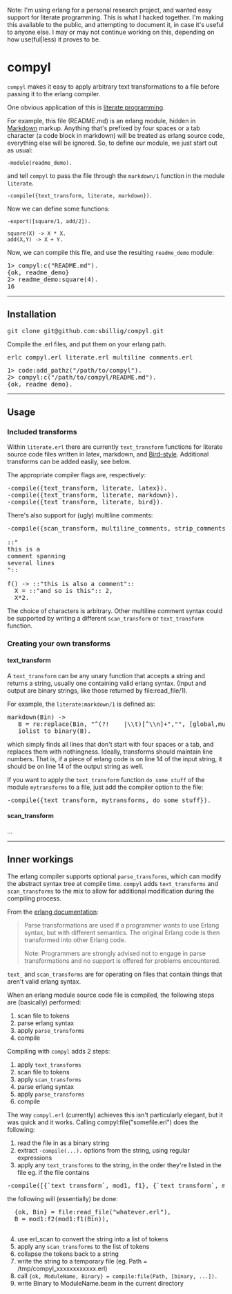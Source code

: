 Note: I'm using erlang for a personal research project, and wanted easy support for literate programming.  This is what I hacked together.  I'm making this available to the public, and attempting to document it, in case it's useful to anyone else.  I may or may not continue working on this, depending on how use(ful|less) it proves to be.

compyl
======

`compyl` makes it easy to apply arbitrary text transformations to a file before passing it to the erlang compiler.

One obvious application of this is [literate programming][1].

For example, this file (README.md) is an erlang module, hidden in [Markdown][2] markup.  Anything that's prefixed by four spaces or a tab character (a code block in markdown) will be treated as erlang source code, everything else will be ignored.  So, to define our module, we just start out as usual:

	-module(readme_demo).

and tell `compyl` to pass the file through the `markdown/1` function in the module `literate`.
	
	-compile({text_transform, literate, markdown}).
	
Now we can define some functions:
	
	-export([square/1, add/2]).
	
	square(X) -> X * X.
	add(X,Y) -> X + Y.

Now, we can compile this file, and use the resulting `readme_demo` module:
<pre>
1> compyl:c("README.md").
{ok, readme_demo}
2> readme_demo:square(4).
16
</pre>

***

## Installation

<pre>
git clone git@github.com:sbillig/compyl.git
</pre>
Compile the .erl files, and put them on your erlang path.
<pre>
erlc compyl.erl literate.erl multiline_comments.erl
</pre>

<pre>
1> code:add_pathz("/path/to/compyl").
2> compyl:c("/path/to/compyl/README.md").
{ok, readme_demo}.
</pre>

***

## Usage

### Included transforms

Within `literate.erl` there are currently `text_transform` functions for literate source code files written in latex, markdown, and [Bird-style][3].  Additional transforms can be added easily, see below.

The appropriate compiler flags are, respectively:
<pre>
-compile({text_transform, literate, latex}).
-compile({text_transform, literate, markdown}).
-compile({text_transform, literate, bird}).
</pre>

There's also support for (ugly) multiline comments:
<pre>
-compile({scan_transform, multiline_comments, strip_comments}).

::"
this is a 
comment spanning
several lines
"::
	
f() -> ::"this is also a comment"::
  X = ::"and so is this":: 2,
  X*2.
</pre>
The choice of characters is arbitrary.  Other multiline comment syntax could be supported by writing a different `scan_transform` or `text_transform` function.
### Creating your own transforms

#### text_transform

A `text_transform` can be any unary function that accepts a string and returns a string, usually one containing valid erlang syntax. (Input and output are binary strings, like those returned by file:read_file/1).

For example, the `literate:markdown/1` is defined as:
<pre>
markdown(Bin) ->
   B = re:replace(Bin, "^(?!    |\\t)[^\\n]+","", [global,multiline]),
   iolist_to_binary(B).
</pre>
which simply finds all lines that don't start with four spaces or a tab, and replaces them with nothingness.  Ideally, transforms should maintain line numbers.  That is, if a piece of erlang code is on line 14 of the input string, it should be on line 14 of the output string as well.

If you want to apply the `text_transform` function `do_some_stuff` of the module `mytransforms` to a file, just add the compiler option to the file:
<pre>
-compile({text_transform, mytransforms, do_some_stuff}).
</pre>

#### scan_transform

...

***

## Inner workings

The erlang compiler supports optional `parse_transforms`, which can modify the abstract syntax tree at compile time.  `compyl` adds `text_transforms` and `scan_transforms` to the mix to allow for additional modification during the compiling process.

From the [erlang documentation][4]:

>Parse transformations are used if a programmer wants to use Erlang syntax, but with different semantics. The original Erlang code is then transformed into other Erlang code.
>
>Note:
>Programmers are strongly advised not to engage in parse transformations and no support is offered for problems encountered.

`text_` and `scan_transforms` are for operating on files that contain things that aren't valid erlang syntax.

When an erlang module source code file is compiled, the following steps are (basically) performed:

1. scan file to tokens
2. parse erlang syntax
3. apply `parse_transforms`
4. compile

Compiling with `compyl` adds 2 steps:

1. apply `text_transforms`
2. scan file to tokens
3. apply `scan_transforms`
4. parse erlang syntax
5. apply `parse_transforms`
6. compile

The way `compyl.erl` (currently) achieves this isn't particularly elegant, but it was quick and it works.  Calling compyl:file("somefile.erl") does the following:

1. read the file in as a binary string
2. extract `-compile(...).` options from the string, using regular expressions
3. apply any `text_transforms` to the string, in the order they're listed in the file
  eg. if the file contains
  <pre>-compile([{`text_transform`, mod1, f1}, {`text_transform`, mod1, f2}]).</pre>
  the following will (essentially) be done:
  <pre>
  {ok, Bin} = file:read_file("whatever.erl"),
  B = mod1:f2(mod1:f1(Bin)),
  </pre>
4. use erl_scan to convert the string into a list of tokens
5. apply any `scan_transforms` to the list of tokens
6. collapse the tokens back to a string
7. write the string to a temporary file (eg. Path = /tmp/compyl_xxxxxxxxxxxx.erl)
8. call `{ok, ModuleName, Binary} = compile:file(Path, [binary, ...]).`
9. write Binary to ModuleName.beam in the current directory

[1]: http://www.haskell.org/haskellwiki/Literate_programming
[2]: http://daringfireball.net/projects/markdown/basics
[3]: http://www.haskell.org/haskellwiki/Literate_programming#Bird_Style
[4]: http://www.erlang.org/doc/man/erl_id_trans.html